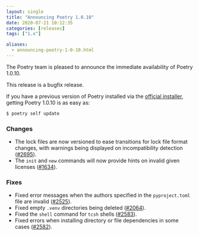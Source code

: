 ```yaml
---
layout: single
title: "Announcing Poetry 1.0.10"
date: 2020-07-21 10:12:35
categories: [releases]
tags: ["1.x"]

aliases:
  - announcing-poetry-1-0-10.html
---
```


The Poetry team is pleased to announce the immediate availability of Poetry 1.0.10.

<!--more-->

This release is a bugfix release.

If you have a previous version of Poetry installed via the [official installer](/docs/#installation),
getting Poetry 1.0.10 is as easy as:

```bash
$ poetry self update
```

### Changes

- The lock files are now versioned to ease transitions for lock file format changes, with warnings being displayed on incompatibility detection ([#2695](https://github.com/python-poetry/poetry/pull/2695)).
- The `init` and `new` commands will now provide hints on invalid given licenses ([#1634](https://github.com/python-poetry/poetry/pull/1634)).

### Fixes

- Fixed error messages when the authors specified in the `pyproject.toml` file are invalid ([#2525](https://github.com/python-poetry/poetry/pull/2525)).
- Fixed empty `.venv` directories being deleted ([#2064](https://github.com/python-poetry/poetry/pull/2064)).
- Fixed the `shell` command for `tcsh` shells ([#2583](https://github.com/python-poetry/poetry/pull/2583)).
- Fixed errors when installing directory or file dependencies in some cases ([#2582](https://github.com/python-poetry/poetry/pull/2582)).
